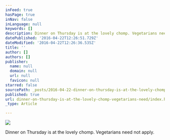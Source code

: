 ```yaml
---
inFeed: true
hasPage: true
inNav: false
inLanguage: null
keywords: []
description: Dinner on Thursday is at the lovely chomp. Vegetarians need not apply.
datePublished: '2016-04-22T12:26:51.729Z'
dateModified: '2016-04-22T12:26:36.535Z'
title: ''
author: []
authors: []
publisher:
  name: null
  domain: null
  url: null
  favicon: null
starred: false
sourcePath: _posts/2016-04-22-dinner-on-thursday-is-at-the-lovely-chomp-vegetarians-need.md
published: true
url: dinner-on-thursday-is-at-the-lovely-chomp-vegetarians-need/index.html
_type: Article

---
```

![](https://the-grid-user-content.s3-us-west-2.amazonaws.com/09821bf5-aaba-4b44-8375-92513f5c8101.jpg)

Dinner on Thursday is at the lovely chomp. Vegetarians need not apply.